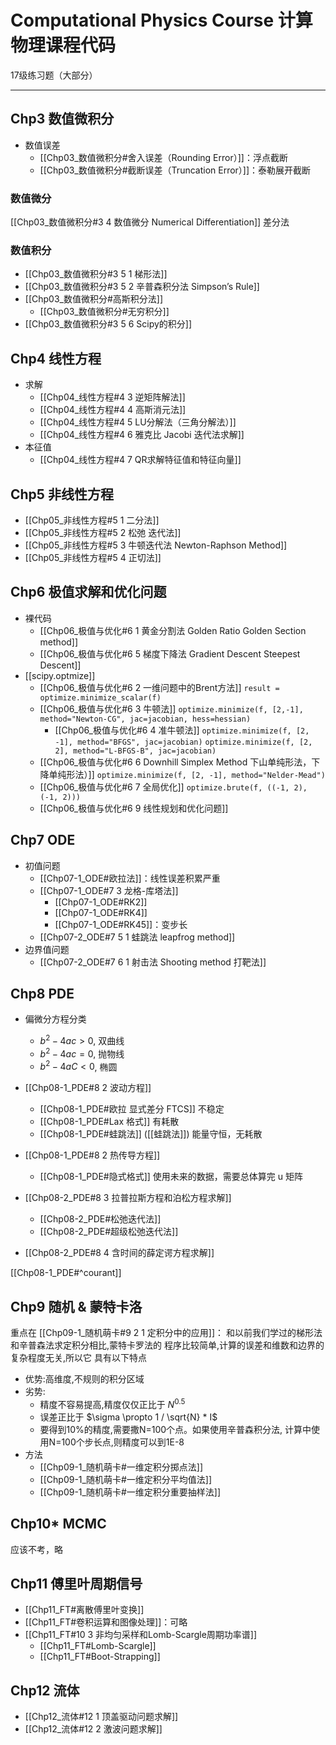 # Computational Physics Course 计算物理课程代码

17级练习题（大部分）

---

## Chp3 数值微积分

- 数值误差
	- [[Chp03_数值微积分#舍入误差（Rounding Error）]]：浮点截断
	- [[Chp03_数值微积分#截断误差（Truncation Error）]]：泰勒展开截断

### 数值微分
[[Chp03_数值微积分#3 4 数值微分 Numerical Differentiation]]
差分法

### 数值积分

- [[Chp03_数值微积分#3 5 1 梯形法]]
- [[Chp03_数值微积分#3 5 2 辛普森积分法 Simpson’s Rule]]
- [[Chp03_数值微积分#高斯积分法]]
	- [[Chp03_数值微积分#无穷积分]]
- [[Chp03_数值微积分#3 5 6 Scipy的积分]]

## Chp4 线性方程

- 求解
	- [[Chp04_线性方程#4 3 逆矩阵解法]]
	- [[Chp04_线性方程#4 4 高斯消元法]]
	- [[Chp04_线性方程#4 5 LU分解法（三角分解法）]]
	- [[Chp04_线性方程#4 6 雅克比 Jacobi 迭代法求解]]
- 本征值
	- [[Chp04_线性方程#4 7 QR求解特征值和特征向量]]

## Chp5 非线性方程

- [[Chp05_非线性方程#5 1 二分法]]
- [[Chp05_非线性方程#5 2 松弛 迭代法]]
- [[Chp05_非线性方程#5 3 牛顿迭代法 Newton-Raphson Method]]
- [[Chp05_非线性方程#5 4 正切法]]

## Chp6 极值求解和优化问题
- 裸代码
	- [[Chp06_极值与优化#6 1 黄金分割法 Golden Ratio Golden Section method]]
	- [[Chp06_极值与优化#6 5 梯度下降法 Gradient Descent Steepest Descent]]
- [[scipy.optmize]]
	- [[Chp06_极值与优化#6 2 一维问题中的Brent方法]]
		`result = optimize.minimize_scalar(f)`
	- [[Chp06_极值与优化#6 3 牛顿法]]
		`optimize.minimize(f, [2,-1], method="Newton-CG", jac=jacobian, hess=hessian)`
		- [[Chp06_极值与优化#6 4 准牛顿法]]
			`optimize.minimize(f, [2, -1], method="BFGS", jac=jacobian)`
			`optimize.minimize(f, [2, 2], method="L-BFGS-B", jac=jacobian)`
	- [[Chp06_极值与优化#6 6 Downhill Simplex Method 下山单纯形法，下降单纯形法）]]
		 `optimize.minimize(f, [2, -1], method="Nelder-Mead") `
	- [[Chp06_极值与优化#6 7 全局优化]] 
		`optimize.brute(f, ((-1, 2), (-1, 2))) `
	- [[Chp06_极值与优化#6 9 线性规划和优化问题]]

## Chp7 ODE
- 初值问题
	- [[Chp07-1_ODE#欧拉法]]：线性误差积累严重
	- [[Chp07-1_ODE#7 3 龙格-库塔法]]
		- [[Chp07-1_ODE#RK2]]
		- [[Chp07-1_ODE#RK4]]
		- [[Chp07-1_ODE#RK45]]：变步长
	- [[Chp07-2_ODE#7 5 1 蛙跳法 leapfrog method]]
- 边界值问题
	- [[Chp07-2_ODE#7 6 1 射击法 Shooting method 打靶法]]

## Chp8 PDE
- 偏微分方程分类
	- $b^2-4ac>0$, 双曲线 
	- $b^2-4ac=0$, 抛物线 
	- $b^2-4aC<0$, 椭圆


- [[Chp08-1_PDE#8 2 波动方程]]
	- [[Chp08-1_PDE#欧拉 显式差分 FTCS]]
		不稳定
	- [[Chp08-1_PDE#Lax 格式]]
		有耗散
	- [[Chp08-1_PDE#蛙跳法]]  ([[蛙跳法]])
		能量守恒，无耗散
- [[Chp08-1_PDE#8 2 热传导方程]]
	- [[Chp08-1_PDE#隐式格式]]
		使用未来的数据，需要总体算完 u 矩阵
- [[Chp08-2_PDE#8 3 拉普拉斯方程和泊松方程求解]]
	- [[Chp08-2_PDE#松弛迭代法]]
	- [[Chp08-2_PDE#超级松弛迭代法]]
- [[Chp08-2_PDE#8 4 含时间的薛定谔方程求解]]

[[Chp08-1_PDE#^courant]]

## Chp9 随机 & 蒙特卡洛
重点在 [[Chp09-1_随机萌卡#9 2 1 定积分中的应用]]：
	和以前我们学过的梯形法和辛普森法求定积分相比,蒙特卡罗法的 程序比较简单,计算的误差和维数和边界的复杂程度无关,所以它 具有以下特点

-   优势:高维度,不规则的积分区域
-   劣势:
    - 精度不容易提高,精度仅仅正比于 $N^{0.5}$
    - 误差正比于 $\sigma \propto 1 / \sqrt{N} * I$
    - 要得到10%的精度,需要撒N=100个点。如果使用辛普森积分法, 计算中使用N=100个步长点,则精度可以到1E-8
- 方法
	- [[Chp09-1_随机萌卡#一维定积分掷点法]]
	- [[Chp09-1_随机萌卡#一维定积分平均值法]]
	- [[Chp09-1_随机萌卡#一维定积分重要抽样法]]

## Chp10* MCMC
应该不考，略

## Chp11 傅里叶周期信号
- [[Chp11_FT#离散傅里叶变换]]
- [[Chp11_FT#卷积运算和图像处理]]：可略
- [[Chp11_FT#10 3 非均匀采样和Lomb-Scargle周期功率谱]]
	- [[Chp11_FT#Lomb-Scargle]]
	- [[Chp11_FT#Boot-Strapping]]

## Chp12 流体

- [[Chp12_流体#12 1 顶盖驱动问题求解]]
- [[Chp12_流体#12 2 激波问题求解]]